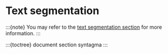 # Text segmentation

:::{note}
You may refer to the [text segmentation section](api:text:segmentation_modules) for more information.
:::

:::{toctree}
document
section
syntagma
:::
